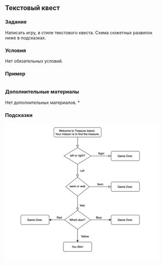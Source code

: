 ## Текстовый квест

### Задание
Написать игру, в стиле текстового квеста. Схема сюжетных развилок ниже в подсказках.

### Условия

Нет обязательных условий.

### Пример

```

```


### Дополнительные материалы

Нет дополнительных материалов.
* 

### Подсказки


![img.png](scheme.png)